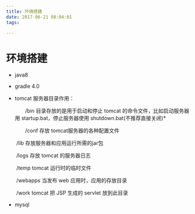 ```yaml
---
title: 环境搭建
date: 2017-06-21 08:04:01
tags:

---
```


# 环境搭建

- java8

- gradle 4.0

- tomcat 服务器目录作用：

  　　/bin 目录存放的是用于启动和停止 tomcat 的命令文件，比如启动服务器用 startup.bat，停止服务器使用 shutdown.bat(不推荐直接关闭)*

  　　/conf 存放 tomcat服务器的各种配置文件

  ​	/lib 存放服务器和应用运行所需的jar包　　

  ​	/logs 存放 tomcat 的服务器日志　　

  ​	/temp tomcat 运行时的临时文件　　

  ​	/webapps 当发布 web 应用时，应用的存放目录　　

  ​	/work tomcat 把 JSP 生成的 servlet 放到此目录

- mysql